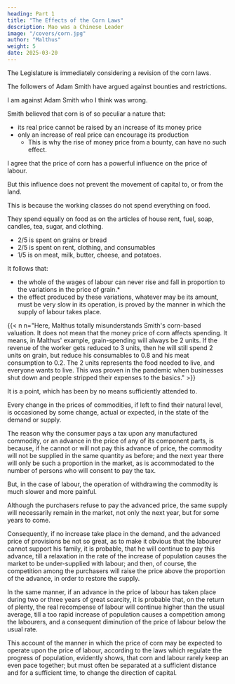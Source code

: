 ```yaml
---
heading: Part 1
title: "The Effects of the Corn Laws"
description: Mao was a Chinese Leader
image: "/covers/corn.jpg"
author: "Malthus"
weight: 5
date: 2025-03-20
---
```



<!-- Observations on the Effects of the Corn Laws, and of a Rise or Fall in the Price of Corn on the Agriculture
and General Wealth of the Country

by the Rev. T.R. Malthus,
Professor of Political Economy at the East India College, Hertfordshire.

London: Printed for J. Johnson and Co., St. Paul's Church-Yard.
1814. -->

The Legislature is immediately considering a revision of the corn laws.

<!-- That the decision on such a subject, should be founded on a correct and enlightened view of the whole question, will be allowed to be of the utmost importance, both with regard to the stability of the measures to be adopted, and the effects to be expected from them. -->

<!-- For an attempt to contribute to the stock of information necessary to form such a decision, no apology can be necessary.

It may seem indeed probable, that but little further light can be thrown on a subject, which, owing to the system adopted in this country, has been so frequently the topic of discussion; but, after the best consideration which I have been able to give it, I own, it appears to me, that some important considerations have been neglected on both sides of the question, and that the effects of the corn laws, and of a rise or fall in the price of corn, on the agriculture and general wealth of the state, have not yet been fully laid before the public.

If this be true, I cannot help attributing it in some degree to the very peculiar argument brought forward by Dr Smith, in his discussion of the bounty upon the exportation of corn. 

Those who are conversant with the Wealth of nations, will be aware, that its great author has, on this occasion, left entirely in the background the broad, grand, and almost unanswerable arguments, which the general principles of political economy furnish in abundance against all systems of bounties and restrictions, and has only brought forwards, in a prominent manner, one which, it is intended, should apply to corn alone. 

It is not surprising that so high an authority should have had the effect of attracting the attention of the advocates of each side of the question, in an especial manner, to this particular argument.  -->

The followers of Adam Smith have argued against bounties and restrictions.

<!-- Those who have maintained the same cause with Dr Smith, have treated it nearly in the same way; and, though they may have alluded to the other more general and legitimate arguments against 

, have almost universally seemed to place their chief reliance on the appropriate and particular argument relating to the nature of corn. -->


<!-- On the other hand, those who have taken the opposite side of the question, if they have imagined that they had combated this particular argument with success, have been too apt to consider the point as determined, without much reference to the more weighty and important arguments, which remained behind. -->


I am against Adam Smith who I think was wrong. 

<!-- Among the latter description of persons I must rank myself. I have always thought, and still think, that this peculiar argument of Dr Smith, is fundamentally erroneous, and that it cannot be maintained without violating the great principles of supply and demand, and contradicting the general spirit and scope of the reasonings, which pervade the Wealth of nations.

When I previously considered the corn laws, my attention was too much engrossed by this one peculiar view of the subject, to give the other arguments, which belong to it, their due weight.

I am anxious to correct an error, of which I feel conscious. It is not however my intention, on the present occasion, to express an opinion on the general question. I shall only endeavour to state, with the strictest impartiality, what appear to me to be the advantages and disadvantages of each system, in the actual circumstances of our present situation, and what are the specific consequences, which may be expected to result from the adoption of either. My main object is to assist in affording the materials for a just and enlightened decision; and, whatever that decision may be, to prevent disappointment, in the event of the effects of the measure not being such as were previously contemplated. Nothing would tend so powerfully to bring the general principles of political economy into disrepute, and to prevent their spreading, as their being supported upon any occasion by reasoning, which constant and unequivocal experience should afterwards prove to be fallacious.

We must begin, therefore, by an inquiry into the truth of Dr Smith's argument, as we cannot with propriety proceed to the main question, till this preliminary point is settled. -->

Smith believed that corn is of so peculiar a nature that:
- its real price cannot be raised by an increase of its money price
- only an increase of real price can encourage its production
  - This is why the rise of money price from a bounty, can have no such effect.

I agree that the price of corn has a powerful influence on the price of labour.

 <!-- on an average of a considerable number of years;  -->

But this influence does not prevent the movement of capital to, or from the land.

 <!-- which is the precise point in question, will be made sufficiently evident by a short inquiry into the manner in which labour is paid and brought into the market, and by a consideration of the consequences to which the assumption of Dr Smith's proposition would inevitably lead. -->

This is because the working classes do not spend everything on food. 

<!-- In the first place, if we inquire into the expenditure of the labouring classes of society, we shall find, that it by no means consists wholly in food, and still less, of course, in mere bread or grain. 

In looking over that mine of information, for everything relating to prices and labour, Sir Frederick Morton Eden's work on the poor, I find, that in a labourer's family of about an average size,  -->

They spend equally on food as on the articles of house rent, fuel, soap, candles, tea, sugar, and clothing.
- 2/5 is spent on grains or bread
- 2/5 is spent on rent, clothing, and consumables
- 1/5 is on meat, milk, butter, cheese, and potatoes. 

 <!-- are generally equal to the articles of bread or meal. On a very rough estimate, the whole may be divided into five parts, of which two consist of meal or bread, two of the articles above mentioned, and one of  -->

 <!-- These divisions are, of course, subject to considerable variations, arising from the number of the family, and the amount of the earnings. But if they merely approximate towards the truth, a rise in the price of corn must be both slow and partial in its effects upon labour. Meat, milk, butter, cheese, and potatoes are slowly affected by the price of corn; house rent, bricks, stone, timber, fuel, soap, candles, and clothing, still more slowly; and, as far as some of them depend, in part or in the whole, upon foreign materials (as is the case with leather, linen, cottons, soap, and candles), they may be considered as independent of it; like the two remaining articles of tea and sugar, which are by no means unimportant in their amount. -->

It follows that:
- the whole of the wages of labour can never rise and fall in proportion to the variations in the price of grain.* 
- the effect produced by these variations, whatever may be its amount, must be very slow in its operation, is proved by the manner in which the supply of labour takes place.

{{< n n="Here, Malthus totally misunderstands Smith's corn-based valuation. It does not mean that the money price of corn affects spending. It means, in Malthus' example, grain-spending will always be 2 units. If the revenue of the worker gets reduced to 3 units, then he will still spend 2 units on grain, but reduce his consumables to 0.8 and his meat consumption to 0.2. The 2 units represents the food needed to live, and everyone wants to live. This was proven in the pandemic when businesses shut down and people stripped their expenses to the basics." >}}


It is a point, which has been by no means sufficiently attended to.

Every change in the prices of commodities, if left to find their natural level, is occasioned by some change, actual or expected, in the state of the demand or supply. 

The reason why the consumer pays a tax upon any manufactured commodity, or an advance in the price of any of its component parts, is because, if he cannot or will not pay this advance of price, the commodity will not be supplied in the same quantity as before; and the next year there will only be such a proportion in the market, as is accommodated to the number of persons who will consent to pay the tax. 

But, in the case of labour, the operation of withdrawing the commodity is much slower and more painful. 


Although the purchasers refuse to pay the advanced price, the same supply will necessarily remain in the market, not only the next year, but for some years to come.

Consequently, if no increase take place in the demand, and the advanced price of provisions be not so great, as to make it obvious that the labourer cannot support his family, it is probable, that he will continue to pay this advance, till a relaxation in the rate of the increase of population causes the market to be under-supplied with labour; and then, of course, the competition among the purchasers will raise the price above the proportion of the advance, in order to restore the supply. 

In the same manner, if an advance in the price of labour has taken place during two or three years of great scarcity, it is probable that, on the return of plenty, the real recompense of labour will continue higher than the usual average, till a too rapid increase of population causes a competition among the labourers, and a consequent diminution of the price of labour below the usual rate.

This account of the manner in which the price of corn may be expected to operate upon the price of labour, according to the laws which regulate the progress of population, evidently shows, that corn and labour rarely keep an even pace together; but must often be separated at a sufficient distance and for a sufficient time, to change the direction of capital.

